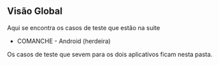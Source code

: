 ## Visão Global
Aqui se encontra os casos de teste que estão na suite
- COMANCHE - Android (herdeira)

Os casos de teste que sevem para os dois aplicativos ficam nesta pasta.